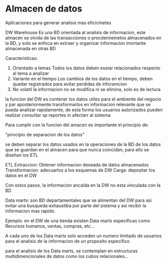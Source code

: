 # Almacen de datos

Aplicaciones para generar analisis mas eficicinetes

DW Warehouse
Es una BD orientada al analisis de informacion, este almacen se olvida de las transacciones o procdemieinetos almacenados en la BD, y solo se enfoca en extraer y organizar informacion imortante almacenada en otras BD

Caracteristicas:

1. Orientado a temas
Todos los datos deben esstar relacionados respecto al tema a analizar
2. Variante en el tiempo
Los cambios de los datos en el tiempo, deben quedar registrados para evitar perdidas de inforamcion
3. No volatil 
la informacion no se modifica ni se elimina, solo es de lectura

la funcion del DW es contener los datos utiles para el ambiente del negocio y par aposteriormente transformarlos en informacion relevante que se pueda analizar rapidamente, de esta forma los usuarios autorizados pueden realizar consultar sp reportes in afectarr al sistema

Para cumplir con la funcion del amacen es importante el principio de:

"principio de separacion de los datos"

se deben separar los datos usados en la operaciones de la BD de los datos que se guardan en el almacen para que nunca coincidan, para ello se diseñan los ETL

ETL 
Extraccion: Obtener informacion deseada de datos almacenados
Transformacion: adecuarlos a los esquemas de DW
Carga: depositar los datos en el DW

Con estos pasos, la informacion ancalda en la DW no esta vinculada con la BD

Data marts: son BD departamentales que se alimentan del DW para asi evitar una busqueda exhaustiba por parte del sistema y asi recibir la informacion mas rapido.

Ejemplo: en el DW de una tienda existen Data marts especificas como Recursos humanos, ventas, compras, etc...

A cada uno de los Data marts solo acceden un numero limitado de usuarios para el analisis de  la informacion de un proposito especifico

para el analisis de los Data marts, se contemplan en estructuras multidimencionales de datos como los cubos relacionales...

